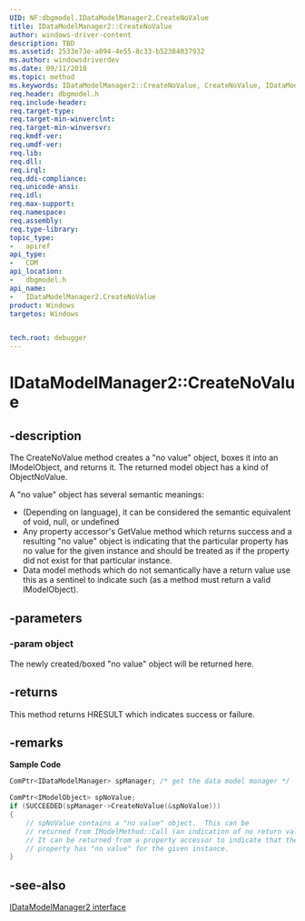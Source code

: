 ```yaml
---
UID: NF:dbgmodel.IDataModelManager2.CreateNoValue
title: IDataModelManager2::CreateNoValue
author: windows-driver-content
description: TBD
ms.assetid: 2533e73e-a094-4e55-8c33-b52384037932
ms.author: windowsdriverdev
ms.date: 09/11/2018
ms.topic: method
ms.keywords: IDataModelManager2::CreateNoValue, CreateNoValue, IDataModelManager2.CreateNoValue, IDataModelManager2::CreateNoValue, IDataModelManager2.CreateNoValue
req.header: dbgmodel.h
req.include-header:
req.target-type:
req.target-min-winverclnt:
req.target-min-winversvr:
req.kmdf-ver:
req.umdf-ver:
req.lib:
req.dll:
req.irql: 
req.ddi-compliance:
req.unicode-ansi:
req.idl:
req.max-support:
req.namespace:
req.assembly:
req.type-library: 
topic_type: 
-	apiref
api_type: 
-	COM
api_location: 
-	dbgmodel.h
api_name: 
-	IDataModelManager2.CreateNoValue
product: Windows
targetos: Windows


tech.root: debugger
---
```


# IDataModelManager2::CreateNoValue


## -description

The CreateNoValue method creates a "no value" object, boxes it into an IModelObject, and returns it. The returned model object has a kind of ObjectNoValue. 

A "no value" object has several semantic meanings: 

- (Depending on language), it can be considered the semantic equivalent of void, null, or undefined
- Any property accessor's GetValue method which returns success and a resulting "no value" object is indicating that the particular property has no value for the given instance and should be treated as if the property did not exist for that particular instance.
- Data model methods which do not semantically have a return value use this as a sentinel to indicate such (as a method must return a valid IModelObject).


## -parameters

### -param object
The newly created/boxed "no value" object will be returned here.


## -returns
This method returns HRESULT which indicates success or failure.

## -remarks

**Sample Code**

```cpp
ComPtr<IDataModelManager> spManager; /* get the data model manager */

ComPtr<IModelObject> spNoValue;
if (SUCCEEDED(spManager->CreateNoValue(&spNoValue)))
{
    // spNoValue contains a "no value" object.  This can be 
    // returned from IModelMethod::Call (an indication of no return value).  
    // It can be returned from a property accessor to indicate that the 
    // property has "no value" for the given instance.
}
```


## -see-also

[IDataModelManager2 interface](nn-dbgmodel-idatamodelmanager2.md)
